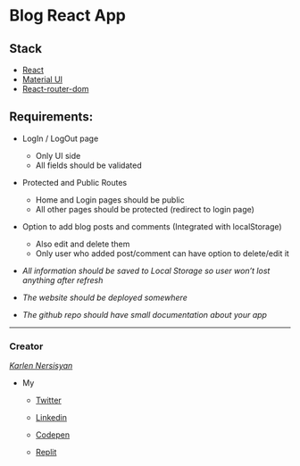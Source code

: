 # Blog React App 

## Stack

 * [React](https://reactjs.org/)
 * [Material UI](https://material-ui.com/ru/)
 * [React-router-dom](https://reactrouter.com/web/guides/quick-start)

## Requirements:

 * LogIn / LogOut page

    * Only UI side
    * All fields should be validated

 * Protected and Public Routes

    * Home and Login pages should be public
    * All other pages should be protected (redirect to login page) 

 * Option to add blog posts and comments (Integrated with localStorage)

    * Also edit and delete them
    * Only user who added post/comment can have option to delete/edit it

 * _All information should be saved to Local Storage so user won’t lost anything after refresh_ 

 * _The website should be deployed somewhere_

 * _The github repo should have small  documentation about your app_

 ---
 ### Creator

_[Karlen Nersisyan](https://www.facebook.com/karlen.nersisyan.1999/)_

- My

  - [Twitter](https://twitter.com/nersisyan_karl)

  - [Linkedin](https://www.linkedin.com/in/karlen-nersisyan/)

  - [Codepen](https://codepen.io/karlennersisyan/)

  - [Replit](https://replit.com/@KarlenNersisyan)

